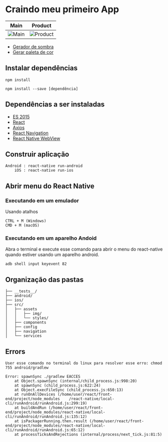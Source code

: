 
# Craindo meu primeiro App

| Main | Product |
|---|---|
| ![Main](https://raw.githubusercontent.com/uandersonmbc/my-first-app/master/src/assets/img/01.png#left) | ![Product](https://raw.githubusercontent.com/uandersonmbc/my-first-app/master/src/assets/img/02.png#right) |


- [Gerador de sombra](https://ethercreative.github.io/react-native-shadow-generator/)
- [Gerar paleta de cor](https://coolors.co/00b9ae-037171-03312e-02c3bd-009f93)
## Instalar dependências
````
npm install

npm install --save [dependência]
````
## Dependências a ser instaladas

- [ES 2015](https://www.npmjs.com/package/babel-preset-es2015)
- [React](https://www.npmjs.com/package/react)
- [Axios](https://www.npmjs.com/package/react-native-axios)
- [React Navigation](https://reactnavigation.org/docs/en/getting-started.html)
- [React Native WebView](https://github.com/react-native-community/react-native-webview/blob/HEAD/docs/Getting-Started.md)

## Construir aplicação
````
Android : react-native run-android
    iOS : react-native run-ios
````
## Abrir menu do React Native
### Executando em um emulador
Usando atalhos
````
CTRL + M (Windows)
CMD + M (macOS)
````
### Executando em um aparelho Andoid
Abra o terminal e execute esse comando para abrir o menu do react-native quando estiver usando um aparelho android.
````
adb shell input keyevent 82
````

## Organização das pastas
````
├── __tests__/
├── android/
├── ios/
├── src/
│   ├── assets
│   │   ├── img/
│   │   └── styles/
│   ├── components
│   ├── config
│   ├── navigation
│   └── services
````

## Errors

```
User esse comando no terminal do linux para resolver esse erro: chmod 755 android/gradlew 

Error: spawnSync ./gradlew EACCES
    at Object.spawnSync (internal/child_process.js:998:20)
    at spawnSync (child_process.js:622:24)
    at Object.execFileSync (child_process.js:650:13)
    at runOnAllDevices (/home/user/react/front-end/project/node_modules    /react-native/local-cli/runAndroid/runAndroid.js:299:19)
    at buildAndRun (/home/user/react/front-end/project/node_modules/react-native/local-cli/runAndroid/runAndroid.js:135:12)
    at isPackagerRunning.then.result (/home/user/react/front-end/project/node_modules/react-native/local-cli/runAndroid/runAndroid.js:65:12)
    at processTicksAndRejections (internal/process/next_tick.js:81:5)
```
